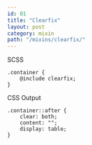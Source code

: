 ```yaml
---
id: 01
title: "Clearfix"
layout: post
category: mixin
path: "/mixins/clearfix/"
---
```


SCSS

    .container {
        @include clearfix;
    }

CSS Output

    .container::after {
        clear: both;
        content: "";
        display: table;
    }
